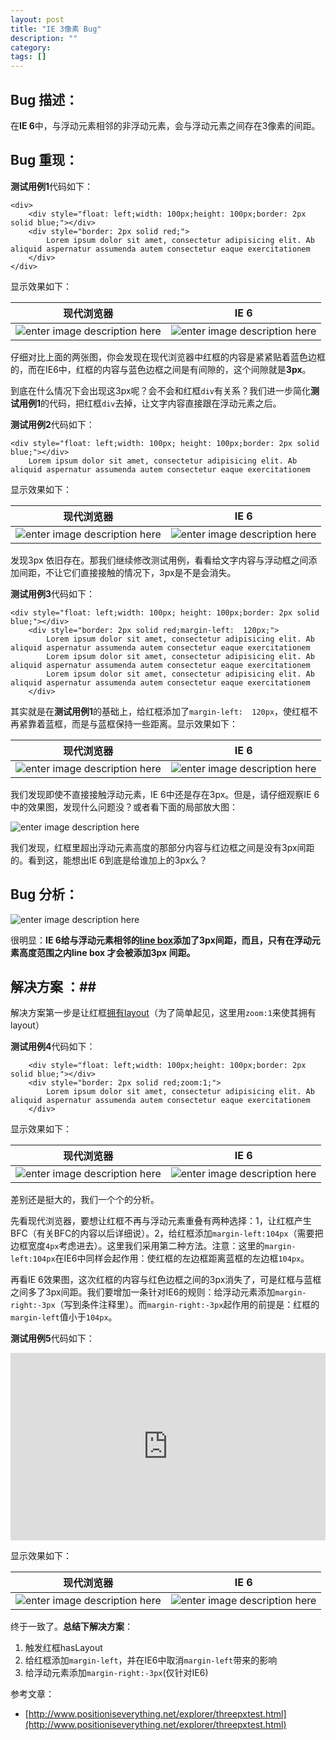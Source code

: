 ```yaml
---
layout: post
title: "IE 3像素 Bug"
description: ""
category: 
tags: []
---
```


## Bug 描述： ##
在**IE 6**中，与浮动元素相邻的非浮动元素，会与浮动元素之间存在3像素的间距。
## Bug 重现： ##
**测试用例1**代码如下：

    <div>
        <div style="float: left;width: 100px;height: 100px;border: 2px solid blue;"></div>
        <div style="border: 2px solid red;">
            Lorem ipsum dolor sit amet, consectetur adipisicing elit. Ab aliquid aspernatur assumenda autem consectetur eaque exercitationem 
        </div>
    </div>

显示效果如下：

现代浏览器 | IE 6 
--------------|:------:
![enter image description here][1] | ![enter image description here][2]

仔细对比上面的两张图，你会发现在现代浏览器中红框的内容是紧紧贴着蓝色边框的，而在IE6中，红框的内容与蓝色边框之间是有间隙的，这个间隙就是**3px**。

到底在什么情况下会出现这3px呢？会不会和红框`div`有关系？我们进一步简化**测试用例1**的代码，把红框`div`去掉，让文字内容直接跟在浮动元素之后。

**测试用例2**代码如下：

    <div style="float: left;width: 100px; height: 100px;border: 2px solid blue;"></div>
        Lorem ipsum dolor sit amet, consectetur adipisicing elit. Ab aliquid aspernatur assumenda autem consectetur eaque exercitationem

显示效果如下：

现代浏览器 | IE 6 
--------------|:------:
![enter image description here][3] | ![enter image description here][4]

发现3px 依旧存在。那我们继续修改测试用例，看看给文字内容与浮动框之间添加间距，不让它们直接接触的情况下，3px是不是会消失。

**测试用例3**代码如下：

    <div style="float: left;width: 100px; height: 100px;border: 2px solid blue;"></div>
        <div style="border: 2px solid red;margin-left:  120px;">
            Lorem ipsum dolor sit amet, consectetur adipisicing elit. Ab aliquid aspernatur assumenda autem consectetur eaque exercitationem
            Lorem ipsum dolor sit amet, consectetur adipisicing elit. Ab aliquid aspernatur assumenda autem consectetur eaque exercitationem
            Lorem ipsum dolor sit amet, consectetur adipisicing elit. Ab aliquid aspernatur assumenda autem consectetur eaque exercitationem
        </div>

其实就是在**测试用例1**的基础上，给红框添加了`margin-left:  120px`，使红框不再紧靠着蓝框，而是与蓝框保持一些距离。显示效果如下：

现代浏览器 | IE 6 
--------------|:------:
![enter image description here][5] | ![enter image description here][6]

我们发现即使不直接接触浮动元素，IE 6中还是存在3px。但是，请仔细观察IE 6中的效果图，发现什么问题没？或者看下面的局部放大图：

![enter image description here][7]

我们发现，红框里超出浮动元素高度的那部分内容与红边框之间是没有3px间距的。看到这，能想出IE 6到底是给谁加上的3px么？ 

## Bug 分析： ##

![enter image description here][8]

很明显：**IE 6给与浮动元素相邻的[line box](http://www.html-js.com/article/1645#line-box)添加了3px间距，而且，只有在浮动元素高度范围之内line box 才会被添加3px 间距。**


## 解决方案 ：##
解决方案第一步是让红框[拥有layout](http://www.html-js.com/article/1725)（为了简单起见，这里用`zoom:1`来使其拥有layout）

**测试用例4**代码如下：


        <div style="float: left;width: 100px;height: 100px;border: 2px solid blue;"></div>
        <div style="border: 2px solid red;zoom:1;">
            Lorem ipsum dolor sit amet, consectetur adipisicing elit. Ab aliquid aspernatur assumenda autem consectetur eaque exercitationem 
        </div>


显示效果如下：

现代浏览器 | IE 6 
--------------|:------:
![enter image description here][9] | ![enter image description here][10]

差别还是挺大的，我们一个个的分析。

先看现代浏览器，要想让红框不再与浮动元素重叠有两种选择：1，让红框产生BFC（有关BFC的内容以后详细说）。2，给红框添加`margin-left:104px`（需要把边框宽度`4px`考虑进去）。这里我们采用第二种方法。注意：这里的`margin-left:104px`在IE6中同样会起作用：使红框的左边框距离蓝框的左边框`104px`。

再看IE 6效果图，这次红框的内容与红色边框之间的3px消失了，可是红框与蓝框之间多了3px间距。我们要增加一条针对IE6的规则：给浮动元素添加`margin-right:-3px`（写到条件注释里）。而`margin-right:-3px`起作用的前提是：红框的`margin-left`值小于`104px`。

**测试用例5**代码如下：
<iframe width="100%" height="300" src="http://jsfiddle.net/zicai/VytQ3/1/embedded/" allowfullscreen="allowfullscreen" frameborder="0"></iframe>

显示效果如下：

现代浏览器 | IE 6 
--------------|:------:
![enter image description here][11] | ![enter image description here][12]

终于一致了。**总结下解决方案**：

 1. 触发红框hasLayout
 2. 给红框添加`margin-left`，并在IE6中取消`margin-left`带来的影响
 3. 给浮动元素添加`margin-right:-3px`(仅针对IE6)

参考文章：

 - [http://www.positioniseverything.net/explorer/threepxtest.html](http://www.positioniseverything.net/explorer/threepxtest.html)






  [1]: http://htmljs.b0.upaiyun.com/uploads/1389077715886-1.PNG
  [2]: http://htmljs.b0.upaiyun.com/uploads/1389077733118-2.PNG
  [3]: http://htmljs.b0.upaiyun.com/uploads/1389078325175-3.PNG
  [4]: http://htmljs.b0.upaiyun.com/uploads/1389078335116-4.PNG
  [5]: http://htmljs.b0.upaiyun.com/uploads/1389081318760-5.PNG
  [6]: http://htmljs.b0.upaiyun.com/uploads/1389081328423-6.PNG
  [7]: http://htmljs.b0.upaiyun.com/uploads/1389082746428-7.PNG
  [8]: http://htmljs.b0.upaiyun.com/uploads/1389084810711-8.png
  [9]: http://htmljs.b0.upaiyun.com/uploads/1389090679563-10.PNG
  [10]: http://htmljs.b0.upaiyun.com/uploads/1389090690795-9.PNG
  [11]: http://htmljs.b0.upaiyun.com/uploads/1389153750373-11.PNG
  [12]: http://htmljs.b0.upaiyun.com/uploads/1389153760996-12.PNG